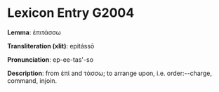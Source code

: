 # Lexicon Entry G2004

**Lemma**: ἐπιτάσσω

**Transliteration (xlit)**: epitássō

**Pronunciation**: ep-ee-tas'-so

**Description**:
from ἐπί and τάσσω; to arrange upon, i.e. order:--charge, command, injoin.
